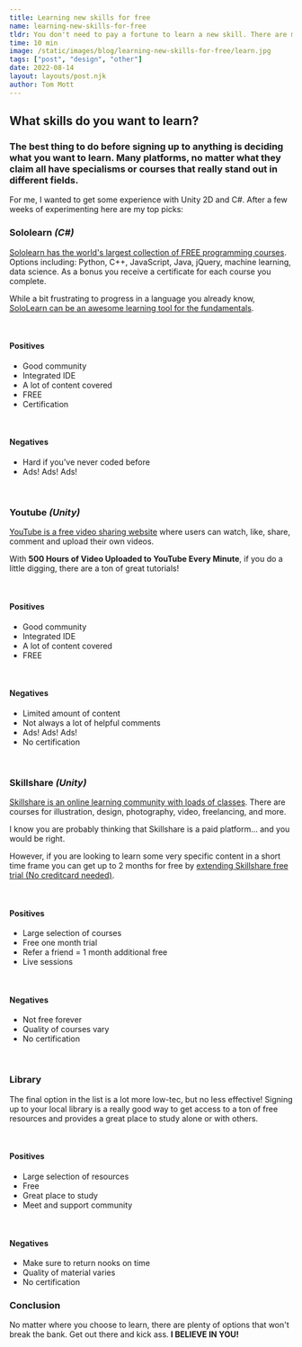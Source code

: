 ```yaml
---
title: Learning new skills for free
name: learning-new-skills-for-free
tldr: You don't need to pay a fortune to learn a new skill. There are many platforms and subscription plans (Skillshare, Youtube, Sololearn) that allow you to learn the skills you want for nothing. As longs as you don't mind a few Ads that is!
time: 10 min
image: /static/images/blog/learning-new-skills-for-free/learn.jpg
tags: ["post", "design", "other"]
date: 2022-08-14
layout: layouts/post.njk
author: Tom Mott
---
```


## What skills do you want to learn?

### The best thing to do before signing up to anything is deciding what you want to learn. Many platforms, no matter what they claim all have specialisms or courses that really stand out in different fields.

For me, I wanted to get some experience with Unity 2D and C#. After a few weeks of experimenting here are my top picks:

### Sololearn _(C#)_

[Sololearn has the world's largest collection of FREE programming courses](https://www.sololearn.com). Options including: Python, C++, JavaScript, Java, jQuery, machine learning, data science. As a bonus you receive a certificate for each course you complete.

While a bit frustrating to progress in a language you already know, [SoloLearn can be an awesome learning tool for the fundamentals](https://www.sololearn.com).

<br>

#### Positives

- Good community
- Integrated IDE
- A lot of content covered
- FREE
- Certification

<br>

#### Negatives

- Hard if you've never coded before
- Ads! Ads! Ads!

<br>

### Youtube _(Unity)_

[YouTube is a free video sharing website](#) where users can watch, like, share, comment and upload their own videos.

With **500 Hours of Video Uploaded to YouTube Every Minute**, if you do a little digging, there are a ton of great tutorials!

<br>

#### Positives

- Good community
- Integrated IDE
- A lot of content covered
- FREE

<br>

#### Negatives

- Limited amount of content
- Not always a lot of helpful comments
- Ads! Ads! Ads!
- No certification

<br>

### Skillshare _(Unity)_

[Skillshare is an online learning community with loads of classes](https://www.skillshare.com). There are courses for illustration, design, photography, video, freelancing, and more.

I know you are probably thinking that Skillshare
is a paid platform... and you would be right.

However, if you are looking to learn some very specific content in a short time frame you can get up to 2 months for free by [extending Skillshare free trial (No creditcard needed)](https://www.youtube.com/watch?v=Y3Zd00Wz8Bc).

<br>

#### Positives

- Large selection of courses
- Free one month trial
- Refer a friend = 1 month additional free
- Live sessions

<br>

#### Negatives

- Not free forever
- Quality of courses vary
- No certification

<br>

### Library

The final option in the list is a lot more low-tec, but no less effective! Signing up to your local library is a really good way to get access to a ton of free resources and provides a great place to study alone or with others.

<br>

#### Positives

- Large selection of resources
- Free
- Great place to study
- Meet and support community

<br>

#### Negatives

- Make sure to return nooks on time
- Quality of material varies
- No certification

### Conclusion

No matter where you choose to learn, there are plenty of options that won't break the bank. Get out there and kick ass. **I BELIEVE IN YOU!**
